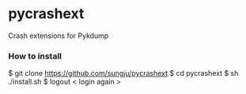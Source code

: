 # pycrashext
Crash extensions for Pykdump


### How to install
$ git clone https://github.com/sungju/pycrashext
$ cd pycrashext
$ sh ./install.sh
$ logout
< login again >
